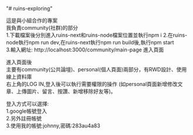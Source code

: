"# ruins-exploring" 

這是與小組合作的專案  
我負責community(社群)的部分  
1.下載檔案後分別進入ruins-next和ruins-node檔案位置並執行npm i
2.在ruins-node執行npm run dev,在ruins-next執行npm run build後,執行npm start  
3.輸入網址: http://localhost:3000/community/main-page 進入頁面

進入頁面後  
主要有community(公共論壇)、personal(個人頁面)兩部分，有RWD設計、使用線上資料庫    
右上角的LOG IN,登入後可以執行需要權限的操作
(如personal頁面新增修改文章、上傳圖片、留言、按讚、新增移除好友等)。  
  
登入方式可以選擇:  
1.google帳號登入  
2.另外註冊帳號  
3.使用我的帳號:johnny,密碼:283au4a83
